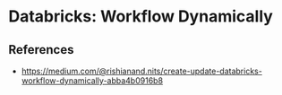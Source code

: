 # Databricks: Workflow Dynamically

## References

* https://medium.com/@rishianand.nits/create-update-databricks-workflow-dynamically-abba4b0916b8
